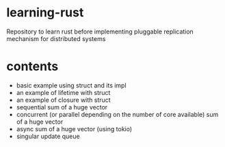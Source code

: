 # learning-rust
Repository to learn rust before implementing pluggable replication mechanism for distributed systems

# contents
- basic example using struct and its impl
- an example of lifetime with struct
- an example of closure with struct
- sequential sum of a huge vector
- concurrent (or parallel depending on the number of core available) sum of a huge vector
- async sum of a huge vector (using tokio)
- singular update queue
